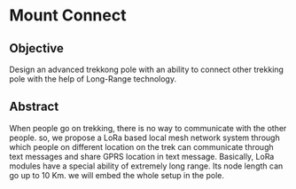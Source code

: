 
# Mount Connect

## Objective

Design an advanced trekkong pole with an ability to connect other trekking pole with the help of Long-Range technology.

## Abstract 
When people go on trekking, there is no way to communicate with the other people. so, we propose a LoRa based local mesh network system through which people on different location on the trek can communicate through text messages and share GPRS location in text message. Basically, LoRa modules have a special ability of extremely long range. Its node length can go up to 10 Km. we will embed the whole setup in the pole.

